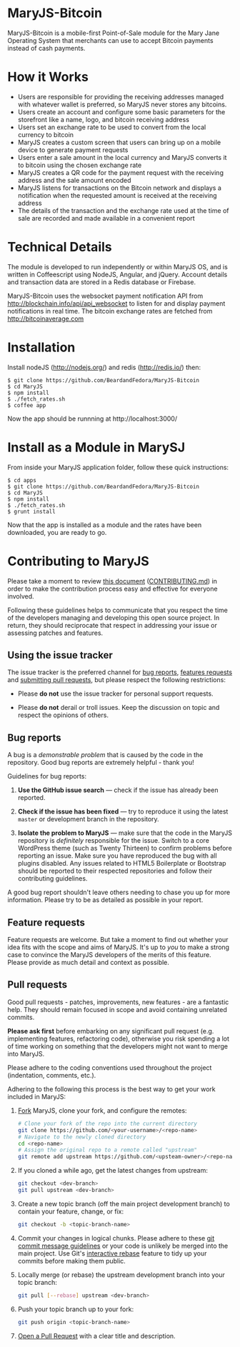 # MaryJS-Bitcoin

MaryJS-Bitcoin is a mobile-first Point-of-Sale module for the Mary Jane Operating System that merchants can use to accept Bitcoin payments instead of cash payments.

# How it Works

* Users are responsible for providing the receiving addresses managed with whatever wallet is preferred, so MaryJS never stores any bitcoins.
* Users create an account and configure some basic parameters for the storefront like a name, logo, and bitcoin receiving address
* Users set an exchange rate to be used to convert from the local currency to bitcoin
* MaryJS creates a custom screen that users can bring up on a mobile device to generate payment requests
* Users enter a sale amount in the local currency and MaryJS converts it to bitcoin using the chosen exchange rate
* MaryJS creates a QR code for the payment request with the receiving address and the sale amount encoded
* MaryJS listens for transactions on the Bitcoin network and displays a notification when the requested amount is received at the receiving address
* The details of the transaction and the exchange rate used at the time of sale are recorded and made available in a convenient report

# Technical Details

The module is developed to run independently or within MaryJS OS, and is written in Coffeescript using NodeJS, Angular, and jQuery. Account details and transaction data are stored in a Redis database or Firebase. 

MaryJS-Bitcoin uses the websocket payment notification API from http://blockchain.info/api/api_websocket to listen for and display payment notifications in real time. The bitcoin exchange rates are fetched from http://bitcoinaverage.com

# Installation

Install nodeJS (http://nodejs.org/) and redis (http://redis.io/) then:

    $ git clone https://github.com/BeardandFedora/MaryJS-Bitcoin
    $ cd MaryJS
    $ npm install  
    $ ./fetch_rates.sh
    $ coffee app

Now the app should be runnning at http://localhost:3000/

# Install as a Module in MarySJ

From inside your MaryJS application folder, follow these quick instructions:

	$ cd apps
    $ git clone https://github.com/BeardandFedora/MaryJS-Bitcoin
    $ cd MaryJS
    $ npm install  
    $ ./fetch_rates.sh
    $ grunt install 

Now that the app is installed as a module and the rates have been downloaded, you are ready to go.

# Contributing to MaryJS

Please take a moment to review [this document](CONTRIBUTING.md) ([CONTRIBUTING.md](CONTRIBUTING.md)) in order to make the contribution
process easy and effective for everyone involved.

Following these guidelines helps to communicate that you respect the time of
the developers managing and developing this open source project. In return,
they should reciprocate that respect in addressing your issue or assessing
patches and features.


## Using the issue tracker

The issue tracker is the preferred channel for [bug reports](#bugs),
[features requests](#features) and [submitting pull
requests](#pull-requests), but please respect the following restrictions:

* Please **do not** use the issue tracker for personal support requests.

* Please **do not** derail or troll issues. Keep the discussion on topic and
  respect the opinions of others.


<a name="bugs"></a>
## Bug reports

A bug is a _demonstrable problem_ that is caused by the code in the repository.
Good bug reports are extremely helpful - thank you!

Guidelines for bug reports:

1. **Use the GitHub issue search** &mdash; check if the issue has already been
   reported.

2. **Check if the issue has been fixed** &mdash; try to reproduce it using the
   latest `master` or development branch in the repository.

3. **Isolate the problem to MaryJS** &mdash; make sure that the code in the MaryJS
repository is _definitely_ responsible for the issue. Switch to a core WordPress
theme (such as Twenty Thirteen) to confirm problems before reporting an issue.
Make sure you have reproduced the bug with all plugins disabled. Any issues
related to HTML5 Boilerplate or Bootstrap should be reported to their respected
repositories and follow their contributing guidelines.

A good bug report shouldn't leave others needing to chase you up for more
information. Please try to be as detailed as possible in your report.


<a name="features"></a>
## Feature requests

Feature requests are welcome. But take a moment to find out whether your idea
fits with the scope and aims of MaryJS. It's up to *you* to make a strong
case to convince the MaryJS developers of the merits of this feature. Please
provide as much detail and context as possible.


<a name="pull-requests"></a>
## Pull requests

Good pull requests - patches, improvements, new features - are a fantastic
help. They should remain focused in scope and avoid containing unrelated
commits.

**Please ask first** before embarking on any significant pull request (e.g.
implementing features, refactoring code), otherwise you risk spending a lot of
time working on something that the developers might not want to merge into MaryJS.

Please adhere to the coding conventions used throughout the project (indentation,
comments, etc.).

Adhering to the following this process is the best way to get your work
included in MaryJS:

1. [Fork](http://help.github.com/fork-a-repo/) MaryJS, clone your fork,
   and configure the remotes:

   ```bash
   # Clone your fork of the repo into the current directory
   git clone https://github.com/<your-username>/<repo-name>
   # Navigate to the newly cloned directory
   cd <repo-name>
   # Assign the original repo to a remote called "upstream"
   git remote add upstream https://github.com/<upsteam-owner>/<repo-name>
   ```

2. If you cloned a while ago, get the latest changes from upstream:

   ```bash
   git checkout <dev-branch>
   git pull upstream <dev-branch>
   ```

3. Create a new topic branch (off the main project development branch) to
   contain your feature, change, or fix:

   ```bash
   git checkout -b <topic-branch-name>
   ```

4. Commit your changes in logical chunks. Please adhere to these [git commit
   message guidelines](http://tbaggery.com/2008/04/19/a-note-about-git-commit-messages.html)
   or your code is unlikely be merged into the main project. Use Git's
   [interactive rebase](https://help.github.com/articles/interactive-rebase)
   feature to tidy up your commits before making them public.

5. Locally merge (or rebase) the upstream development branch into your topic branch:

   ```bash
   git pull [--rebase] upstream <dev-branch>
   ```

6. Push your topic branch up to your fork:

   ```bash
   git push origin <topic-branch-name>
   ```

10. [Open a Pull Request](https://help.github.com/articles/using-pull-requests/)
    with a clear title and description.